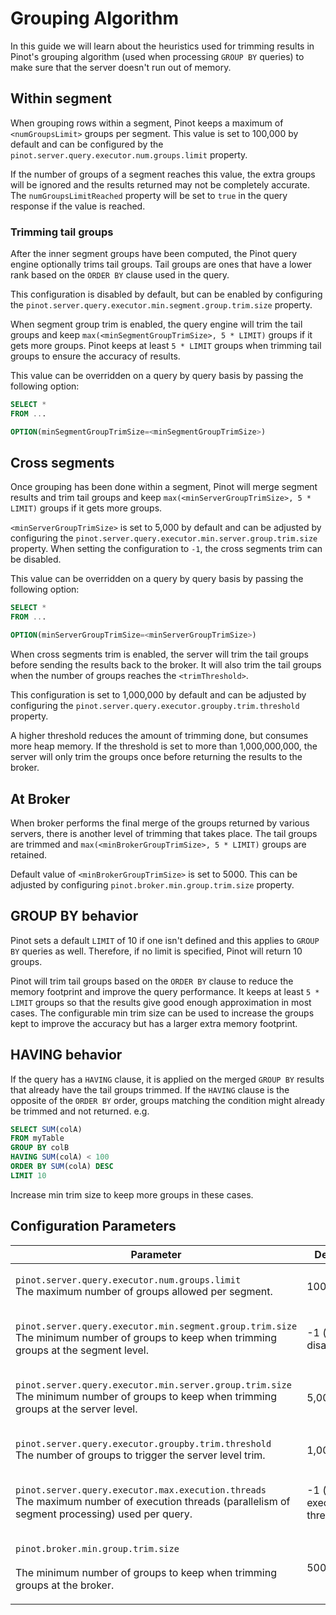 # Grouping Algorithm

In this guide we will learn about the heuristics used for trimming results in Pinot's grouping algorithm (used when processing `GROUP BY` queries) to make sure that the server doesn't run out of memory.

## Within segment

When grouping rows within a segment, Pinot keeps a maximum of `<numGroupsLimit>` groups per segment. This value is set to 100,000 by default and can be configured by the `pinot.server.query.executor.num.groups.limit` property.

If the number of groups of a segment reaches this value, the extra groups will be ignored and the results returned may not be completely accurate. The `numGroupsLimitReached` property will be set to `true` in the query response if the value is reached.

### Trimming tail groups

After the inner segment groups have been computed, the Pinot query engine optionally trims tail groups. Tail groups are ones that have a lower rank based on the `ORDER BY` clause used in the query.

This configuration is disabled by default, but can be enabled by configuring the `pinot.server.query.executor.min.segment.group.trim.size` property.

When segment group trim is enabled, the query engine will trim the tail groups and keep `max(<minSegmentGroupTrimSize>, 5 * LIMIT)` groups if it gets more groups. Pinot keeps at least `5 * LIMIT` groups when trimming tail groups to ensure the accuracy of results.

This value can be overridden on a query by query basis by passing the following option:

```sql
SELECT * 
FROM ...

OPTION(minSegmentGroupTrimSize=<minSegmentGroupTrimSize>)
```

## Cross segments

Once grouping has been done within a segment, Pinot will merge segment results and trim tail groups and keep `max(<minServerGroupTrimSize>, 5 * LIMIT)` groups if it gets more groups.

`<minServerGroupTrimSize>` is set to 5,000 by default and can be adjusted by configuring the `pinot.server.query.executor.min.server.group.trim.size` property. When setting the configuration to `-1`, the cross segments trim can be disabled.

This value can be overridden on a query by query basis by passing the following option:

```sql
SELECT * 
FROM ...

OPTION(minServerGroupTrimSize=<minServerGroupTrimSize>)
```

When cross segments trim is enabled, the server will trim the tail groups before sending the results back to the broker. It will also trim the tail groups when the number of groups reaches the `<trimThreshold>`.

This configuration is set to 1,000,000 by default and can be adjusted by configuring the `pinot.server.query.executor.groupby.trim.threshold` property.

A higher threshold reduces the amount of trimming done, but consumes more heap memory. If the threshold is set to more than 1,000,000,000, the server will only trim the groups once before returning the results to the broker.

## At Broker

When broker performs the final merge of the groups returned by various servers, there is another level of trimming that takes place. The tail groups are trimmed and  `max(<minBrokerGroupTrimSize>, 5 * LIMIT)` groups are retained.&#x20;

Default value of `<minBrokerGroupTrimSize>` is set to 5000. This can be adjusted by configuring  `pinot.broker.min.group.trim.size` property.

## GROUP BY behavior

Pinot sets a default `LIMIT` of 10 if one isn't defined and this applies to `GROUP BY` queries as well. Therefore, if no limit is specified, Pinot will return 10 groups.

Pinot will trim tail groups based on the `ORDER BY` clause to reduce the memory footprint and improve the query performance. It keeps at least `5 * LIMIT` groups so that the results give good enough approximation in most cases. The configurable min trim size can be used to increase the groups kept to improve the accuracy but has a larger extra memory footprint.

## HAVING behavior

If the query has a `HAVING` clause, it is applied on the merged `GROUP BY` results that already have the tail groups trimmed. If the `HAVING` clause is the opposite of the `ORDER BY` order, groups matching the condition might already be trimmed and not returned. e.g.

```sql
SELECT SUM(colA) 
FROM myTable 
GROUP BY colB 
HAVING SUM(colA) < 100 
ORDER BY SUM(colA) DESC 
LIMIT 10
```

Increase min trim size to keep more groups in these cases.

## Configuration Parameters

| Parameter                                                                                                                                                            | Default                        | Query Override                                              | Description |
| -------------------------------------------------------------------------------------------------------------------------------------------------------------------- | ------------------------------ | ----------------------------------------------------------- | ----------- |
| <p><code>pinot.server.query.executor.num.groups.limit</code><br>The maximum number of groups allowed per segment.</p>                                                | 100,000                        | N/A                                                         |             |
| <p><code>pinot.server.query.executor.min.segment.group.trim.size</code><br>The minimum number of groups to keep when trimming groups at the segment level.</p>       | -1 (trim disabled)             | `OPTION(minSegmentGroupTrimSize=<minSegmentGroupTrimSize>)` |             |
| <p><code>pinot.server.query.executor.min.server.group.trim.size</code><br>The minimum number of groups to keep when trimming groups at the server level.</p>         | 5,000                          | `OPTION(minServerGroupTrimSize=<minServerGroupTrimSize>)`   |             |
| <p><code>pinot.server.query.executor.groupby.trim.threshold</code><br>The number of groups to trigger the server level trim.</p>                                     | 1,000,000                      | N/A                                                         |             |
| <p><code>pinot.server.query.executor.max.execution.threads</code><br>The maximum number of execution threads (parallelism of segment processing) used per query.</p> | -1 (use all execution threads) | `OPTION(maxExecutionThreads=<maxExecutionThreads>)`         |             |
| <p><code>pinot.broker.min.group.trim.size</code><br><br>The minimum number of groups to keep when trimming groups at the broker.</p>                                 | 5000                           | N/A                                                         |             |
